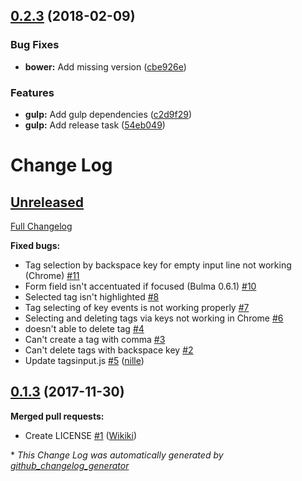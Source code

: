 <a name="0.2.3"></a>
## [0.2.3](https://github.com/Wikiki/bulma-tagsinput/compare/0.1.3...0.2.3) (2018-02-09)


### Bug Fixes

* **bower:** Add missing version ([cbe926e](https://github.com/Wikiki/bulma-tagsinput/commit/cbe926e))


### Features

* **gulp:** Add gulp dependencies ([c2d9f29](https://github.com/Wikiki/bulma-tagsinput/commit/c2d9f29))
* **gulp:** Add release task ([54eb049](https://github.com/Wikiki/bulma-tagsinput/commit/54eb049))



# Change Log

## [Unreleased](https://github.com/wikiki/bulma-tagsinput/tree/HEAD)

[Full Changelog](https://github.com/wikiki/bulma-tagsinput/compare/0.1.3...HEAD)

**Fixed bugs:**

- Tag selection by backspace key for empty input line not working \(Chrome\) [\#11](https://github.com/Wikiki/bulma-tagsinput/issues/11)
- Form field isn't accentuated if focused \(Bulma 0.6.1\) [\#10](https://github.com/Wikiki/bulma-tagsinput/issues/10)
- Selected tag isn't highlighted [\#8](https://github.com/Wikiki/bulma-tagsinput/issues/8)
- Tag selecting of key events is not working properly [\#7](https://github.com/Wikiki/bulma-tagsinput/issues/7)
- Selecting and deleting tags via keys not working in Chrome [\#6](https://github.com/Wikiki/bulma-tagsinput/issues/6)
- doesn't able to delete tag [\#4](https://github.com/Wikiki/bulma-tagsinput/issues/4)
- Can't create a tag with comma [\#3](https://github.com/Wikiki/bulma-tagsinput/issues/3)
- Can't delete tags with backspace key [\#2](https://github.com/Wikiki/bulma-tagsinput/issues/2)
- Update tagsinput.js [\#5](https://github.com/Wikiki/bulma-tagsinput/pull/5) ([nille](https://github.com/nille))

## [0.1.3](https://github.com/wikiki/bulma-tagsinput/tree/0.1.3) (2017-11-30)
**Merged pull requests:**

- Create LICENSE [\#1](https://github.com/Wikiki/bulma-tagsinput/pull/1) ([Wikiki](https://github.com/Wikiki))



\* *This Change Log was automatically generated by [github_changelog_generator](https://github.com/skywinder/Github-Changelog-Generator)*